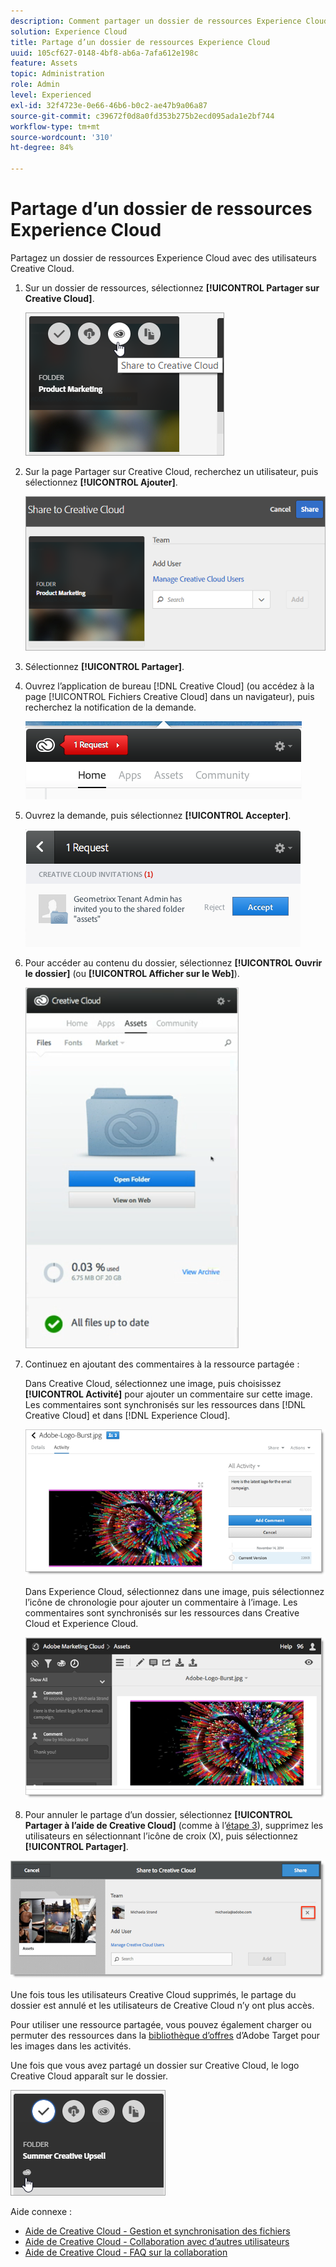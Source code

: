 ```yaml
---
description: Comment partager un dossier de ressources Experience Cloud avec des utilisateurs Creative Cloud.
solution: Experience Cloud
title: Partage d’un dossier de ressources Experience Cloud
uuid: 105cf627-0148-4bf8-ab6a-7afa612e198c
feature: Assets
topic: Administration
role: Admin
level: Experienced
exl-id: 32f4723e-0e66-46b6-b0c2-ae47b9a06a87
source-git-commit: c39672f0d8a0fd353b275b2ecd095ada1e2bf744
workflow-type: tm+mt
source-wordcount: '310'
ht-degree: 84%

---
```


# Partage d’un dossier de ressources Experience Cloud

Partagez un dossier de ressources Experience Cloud avec des utilisateurs Creative Cloud.

1. Sur un dossier de ressources, sélectionnez **[!UICONTROL Partager sur Creative Cloud]**.

   ![Partager sur Creative Cloud](../../assets/asset-share-cc.png)
1. Sur la page Partager sur Creative Cloud, recherchez un utilisateur, puis sélectionnez **[!UICONTROL Ajouter]**.

   ![Ajout dʼun utilisateur Creative Cloud](../../assets/asset-share-cc-page.png)

1. Sélectionnez **[!UICONTROL Partager]**.
1. Ouvrez l’application de bureau [!DNL Creative Cloud] (ou accédez à la page [!UICONTROL Fichiers Creative Cloud] dans un navigateur), puis recherchez la notification de la demande.

   ![Notification de la demande](../../assets/cc_share_request.png)
1. Ouvrez la demande, puis sélectionnez **[!UICONTROL Accepter]**.

   ![Acceptation de la demande](../../assets/cc_share_accept.png)
1. Pour accéder au contenu du dossier, sélectionnez **[!UICONTROL Ouvrir le dossier]** (ou **[!UICONTROL Afficher sur le Web]**).

   ![Afficher sur le Web](../../assets/creative_cloud_open_folder.png)
1. Continuez en ajoutant des commentaires à la ressource partagée :

   Dans Creative Cloud, sélectionnez une image, puis choisissez **[!UICONTROL Activité]** pour ajouter un commentaire sur cette image. Les commentaires sont synchronisés sur les ressources dans [!DNL Creative Cloud] et dans [!DNL Experience Cloud].

   ![Ajout dʼun commentaire à lʼimage](../../assets/asset_comment_cc.png)

   Dans Experience Cloud, sélectionnez dans une image, puis sélectionnez l’icône de chronologie pour ajouter un commentaire à l’image. Les commentaires sont synchronisés sur les ressources dans Creative Cloud et Experience Cloud.

   ![Ajout dʼun commentaire à l’image](../../assets/asset_comment_mac.png)

1. Pour annuler le partage dʼun dossier, sélectionnez **[!UICONTROL Partager à l’aide de Creative Cloud]** (comme à lʼ[étape 3](share.md)), supprimez les utilisateurs en sélectionnant lʼicône de croix (X), puis sélectionnez **[!UICONTROL Partager]**.

![Annulation du partage dʼun dossier](../../assets/asset_remove_user.png)

Une fois tous les utilisateurs Creative Cloud supprimés, le partage du dossier est annulé et les utilisateurs de Creative Cloud nʼy ont plus accès.

Pour utiliser une ressource partagée, vous pouvez également charger ou permuter des ressources dans la [bibliothèque d’offres](https://experienceleague.adobe.com/docs/target/using/experiences/offers/manage-content.html) d’Adobe Target pour les images dans les activités.

Une fois que vous avez partagé un dossier sur Creative Cloud, le logo Creative Cloud apparaît sur le dossier.

![Logo Creative Cloud sur le dossier](../../assets/asset-cc-logo.png)

Aide connexe :

* [Aide de Creative Cloud - Gestion et synchronisation des fichiers](https://helpx.adobe.com/fr/creative-cloud/help/sync-creative-cloud-files.html)
* [Aide de Creative Cloud - Collaboration avec d’autres utilisateurs](https://helpx.adobe.com/fr/creative-cloud/help/collaboration.html)
* [Aide de Creative Cloud - FAQ sur la collaboration](https://helpx.adobe.com/fr/creative-cloud/help/collaboration-faq.html)
